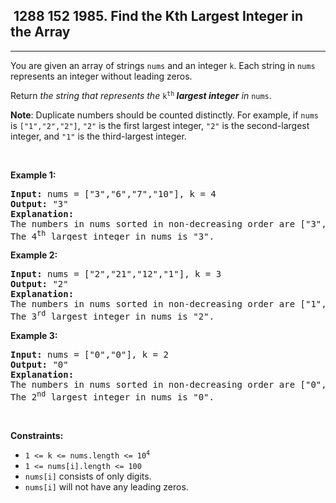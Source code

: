 <h2> 1288 152
1985. Find the Kth Largest Integer in the Array</h2><hr><div><p>You are given an array of strings <code>nums</code> and an integer <code>k</code>. Each string in <code>nums</code> represents an integer without leading zeros.</p>

<p>Return <em>the string that represents the </em><code>k<sup>th</sup></code><em><strong> largest integer</strong> in </em><code>nums</code>.</p>

<p><strong>Note</strong>: Duplicate numbers should be counted distinctly. For example, if <code>nums</code> is <code>["1","2","2"]</code>, <code>"2"</code> is the first largest integer, <code>"2"</code> is the second-largest integer, and <code>"1"</code> is the third-largest integer.</p>

<p>&nbsp;</p>
<p><strong class="example">Example 1:</strong></p>

<pre><strong>Input:</strong> nums = ["3","6","7","10"], k = 4
<strong>Output:</strong> "3"
<strong>Explanation:</strong>
The numbers in nums sorted in non-decreasing order are ["3","6","7","10"].
The 4<sup>th</sup> largest integer in nums is "3".
</pre>

<p><strong class="example">Example 2:</strong></p>

<pre><strong>Input:</strong> nums = ["2","21","12","1"], k = 3
<strong>Output:</strong> "2"
<strong>Explanation:</strong>
The numbers in nums sorted in non-decreasing order are ["1","2","12","21"].
The 3<sup>rd</sup> largest integer in nums is "2".
</pre>

<p><strong class="example">Example 3:</strong></p>

<pre><strong>Input:</strong> nums = ["0","0"], k = 2
<strong>Output:</strong> "0"
<strong>Explanation:</strong>
The numbers in nums sorted in non-decreasing order are ["0","0"].
The 2<sup>nd</sup> largest integer in nums is "0".
</pre>

<p>&nbsp;</p>
<p><strong>Constraints:</strong></p>

<ul>
	<li><code>1 &lt;= k &lt;= nums.length &lt;= 10<sup>4</sup></code></li>
	<li><code>1 &lt;= nums[i].length &lt;= 100</code></li>
	<li><code>nums[i]</code> consists of only digits.</li>
	<li><code>nums[i]</code> will not have any leading zeros.</li>
</ul>
</div>